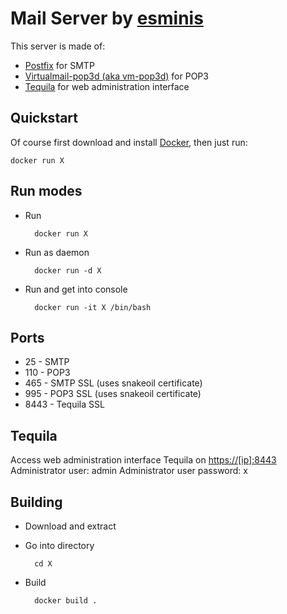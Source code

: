 Mail Server by [esminis](http://esminis.com)
============================================

This server is made of:  

* [Postfix](http://www.postfix.org/) for SMTP
* [Virtualmail-pop3d (aka vm-pop3d)](http://www.reedmedia.net/software/virtualmail-pop3d/) for POP3
* [Tequila](http://www.loomsday.co.nz/development?id=tequila) for web administration interface

Quickstart
----------

Of course first download and install [Docker](https://docker.com/), then just run:

    docker run X

Run modes
---------
* Run 
        
        docker run X
* Run as daemon
    
        docker run -d X
* Run and get into console

        docker run -it X /bin/bash

Ports
-----

* 25 - SMTP
* 110 - POP3
* 465 - SMTP SSL (uses snakeoil certificate)
* 995 - POP3 SSL (uses snakeoil certificate)
* 8443 - Tequila SSL

Tequila
-------

Access web administration interface Tequila on [https://[ip]:8443](https://[ip]:8443)
Administrator user: admin
Administrator user password: x

Building
--------

* Download and extract
* Go into directory

        cd X
* Build

        docker build .